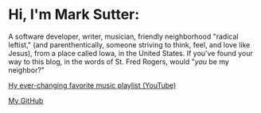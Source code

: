 # Hi, I'm Mark Sutter:

A software developer, writer, musician, friendly neighborhood "radical leftist," (and parenthentically, someone striving to think, feel, and love like Jesus), from a place called Iowa, in the United States. If you've found your way to this blog, in the words of St. Fred Rogers, would "*you* be my neighbor?"

<a href="https://youtube.com/playlist?list=PLcqEFVzEs2ZLpzFg92ERoY4sBSWpBSCTj" target="_blank">Hy ever-changing favorite music playlist (YouTube)</a>

<a href="https://github.com/iasutter18" target="_blank">My GitHub</a>